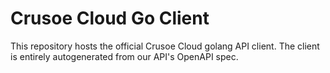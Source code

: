 # Crusoe Cloud Go Client

This repository hosts the official Crusoe Cloud golang API client. The client is entirely autogenerated from our API's OpenAPI spec.
